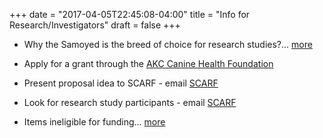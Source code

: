 +++
date = "2017-04-05T22:45:08-04:00"
title = "Info for Research/Investigators"
draft = false
+++

- Why the Samoyed is the breed of choice for research studies?...
[more](/research/breed-of-choice)

- Apply for a grant through the
[AKC Canine Health Foundation](http://www.akcchf.org/research/general.cfm)

- Present proposal idea to SCARF - email
[SCARF](mailto:research@samoyedhealthfoundation.org?subject=Research%20proposal)

- Look for research study participants - email
[SCARF](mailto:research@samoyedhealthfoundation.org?subject=Looking%20for%20Samoyed%20research%20study%20participants)

- Items ineligible for funding...
[more](http://www.samoyedhealthfoundation.com/research/resolveuid/9306b7203eacc54b1744a23315662f77)
